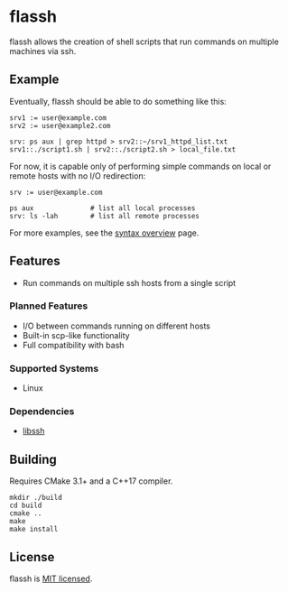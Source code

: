 # flassh
flassh allows the creation of shell scripts that run commands on multiple
machines via ssh.

## Example
Eventually, flassh should be able to do something like this:
```
srv1 := user@example.com
srv2 := user@example2.com

srv: ps aux | grep httpd > srv2::~/srv1_httpd_list.txt
srv1::./script1.sh | srv2::./script2.sh > local_file.txt
```

For now, it is capable only of performing simple commands on local or remote
hosts with no I/O redirection:
```
srv := user@example.com

ps aux              # list all local processes
srv: ls -lah        # list all remote processes
```

For more examples, see the [syntax overview](doc/syntax-overview.md) page.


## Features
 * Run commands on multiple ssh hosts from a single script

### Planned Features
 * I/O between commands running on different hosts
 * Built-in scp-like functionality
 * Full compatibility with bash

### Supported Systems
 * Linux

### Dependencies
 * [libssh](https://www.libssh.org/)


## Building
Requires CMake 3.1+ and a C++17 compiler.

```
mkdir ./build
cd build
cmake ..
make
make install
```

## License
flassh is [MIT licensed](LICENSE.txt).
